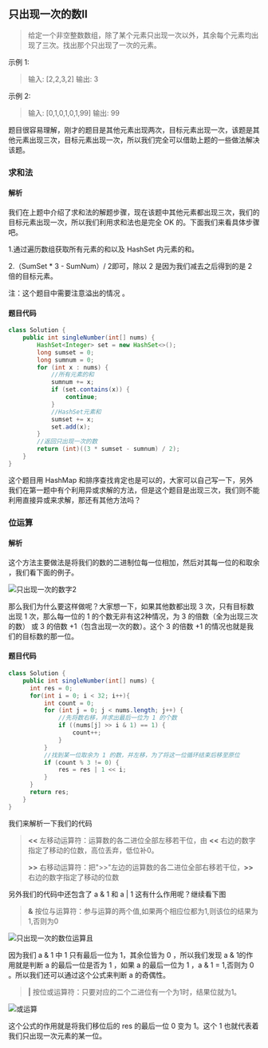 ## 只出现一次的数Ⅱ

> 给定一个非空整数数组，除了某个元素只出现一次以外，其余每个元素均出现了三次。找出那个只出现了一次的元素。

示例 1:

> 输入: [2,2,3,2]
> 输出: 3

示例 2:

> 输入: [0,1,0,1,0,1,99]
> 输出: 99

题目很容易理解，刚才的题目是其他元素出现两次，目标元素出现一次，该题是其他元素出现三次，目标元素出现一次，所以我们完全可以借助上题的一些做法解决该题。

### 求和法

#### 解析

我们在上题中介绍了求和法的解题步骤，现在该题中其他元素都出现三次，我们的目标元素出现一次，所以我们利用求和法也是完全 OK 的。下面我们来看具体步骤吧。

1.通过遍历数组获取所有元素的和以及 HashSet 内元素的和。

2.（SumSet  *  3  -  SumNum）/ 2即可，除以 2 是因为我们减去之后得到的是 2 倍的目标元素。

注：这个题目中需要注意溢出的情况 。

#### 题目代码

```java
class Solution {
    public int singleNumber(int[] nums) {
        HashSet<Integer> set = new HashSet<>();
        long sumset = 0;
        long sumnum = 0; 
        for (int x : nums) {
            //所有元素的和
            sumnum += x;
            if (set.contains(x)) {
                continue;               
            }  
            //HashSet元素和
            sumset += x;
            set.add(x);
        }
        //返回只出现一次的数
        return (int)((3 * sumset - sumnum) / 2);
    }
}
```

这个题目用 HashMap 和排序查找肯定也是可以的，大家可以自己写一下，另外我们在第一题中有个利用异或求解的方法，但是这个题目是出现三次，我们则不能利用直接异或来求解，那还有其他方法吗？

### 位运算

#### 解析

这个方法主要做法是将我们的数的二进制位每一位相加，然后对其每一位的和取余 ，我们看下面的例子。

![只出现一次的数字2](https://cdn.jsdelivr.net/gh/tan45du/tan45du.github.io.photo@master/photo/只出现一次的数字2.5p4wxbiegxc0.png)

那么我们为什么要这样做呢？大家想一下，如果其他数都出现 3 次，只有目标数出现 1 次，那么每一位的 1 的个数无非有这2种情况，为 3 的倍数（全为出现三次的数） 或 3 的倍数 +1（包含出现一次的数）。这个 3 的倍数 +1 的情况也就是我们的目标数的那一位。

#### 题目代码

```java
class Solution {
    public int singleNumber(int[] nums) {
      int res = 0;
      for(int i = 0; i < 32; i++){
          int count = 0;
          for (int j = 0; j < nums.length; j++) {
              //先将数右移，并求出最后一位为 1 的个数
              if ((nums[j] >> i & 1) == 1) {
                  count++;
              }             
          }
          //找到某一位取余为 1 的数，并左移，为了将这一位循环结束后移至原位
          if (count % 3 != 0) {
              res = res | 1 << i;
          }
      }
      return res;       
    }
}
```

我们来解析一下我们的代码

> **<<**     左移动运算符：运算数的各二进位全部左移若干位，由  **<<**  右边的数字指定了移动的位数，高位丢弃，低位补0。
>
> **>>**     右移动运算符：把">>"左边的运算数的各二进位全部右移若干位，**>>** 右边的数字指定了移动的位数

另外我们的代码中还包含了 a & 1  和  a | 1 这有什么作用呢？继续看下图

> **&**       按位与运算符：参与运算的两个值,如果两个相应位都为1,则该位的结果为1,否则为0



![只出现一次的数位运算且](https://cdn.jsdelivr.net/gh/tan45du/tan45du.github.io.photo@master/photo/只出现一次的数位运算且.vq3lcgv0rbk.png)

因为我们 a & 1 中 1 只有最后一位为 1，其余位皆为 0 ，所以我们发现 a & 1的作用就是判断 a 的最后一位是否为 1 ，如果 a 的最后一位为 1 ，a & 1 = 1,否则为 0 。所以我们还可以通过这个公式来判断 a 的奇偶性。

> **|**        按位或运算符：只要对应的二个二进位有一个为1时，结果位就为1。

![或运算](https://cdn.jsdelivr.net/gh/tan45du/tan45du.github.io.photo@master/photo/或运算.6orep3gsrxc0.png)

这个公式的作用就是将我们移位后的 res 的最后一位 0 变为 1。这个 1 也就代表着我们只出现一次元素的某一位。